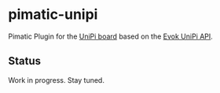 # pimatic-unipi

Pimatic Plugin for the [UniPi board](http://www.unipi.technology) based 
on the [Evok UniPi API](https://github.com/UniPiTechnology/evok). 

## Status 

Work in progress. Stay tuned.

